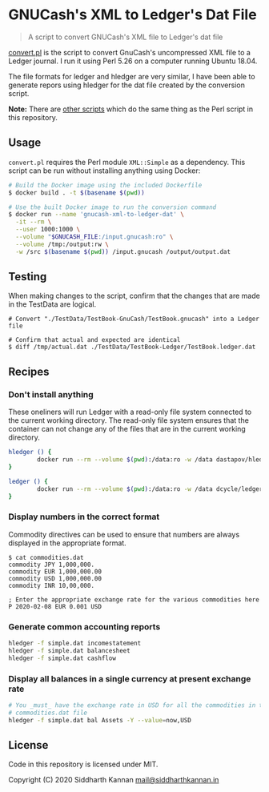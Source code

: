 # GNUCash's XML to Ledger's Dat File

> A script to convert GNUCash's XML file to Ledger's dat file

[convert.pl](./convert.pl) is the script to convert GnuCash's uncompressed XML
file to a Ledger journal. I run it using Perl 5.26 on a computer running Ubuntu
18.04.

The file formats for ledger and hledger are very similar, I have been able to
generate repors using hledger for the dat file created by the conversion script.

**Note:** There are [other scripts][1] which do the same thing as the Perl
script in this repository.

## Usage

`convert.pl` requires the Perl module `XML::Simple` as a dependency. This script can be run without
installing anything using Docker:

``` sh
# Build the Docker image using the included Dockerfile
$ docker build . -t $(basename $(pwd))

# Use the built Docker image to run the conversion command
$ docker run --name 'gnucash-xml-to-ledger-dat' \
  -it --rm \
  --user 1000:1000 \
  --volume "$GNUCASH_FILE:/input.gnucash:ro" \
  --volume /tmp:/output:rw \
  -w /src $(basename $(pwd)) /input.gnucash /output/output.dat
```

## Testing

When making changes to the script, confirm that the changes that are made in the TestData are
logical.

``` shell
# Convert "./TestData/TestBook-GnuCash/TestBook.gnucash" into a Ledger file

# Confirm that actual and expected are identical
$ diff /tmp/actual.dat ./TestData/TestBook-Ledger/TestBook.ledger.dat

```

## Recipes

### Don't install anything

These oneliners will run Ledger with a read-only file system connected to the
current working directory. The read-only file system ensures that the container
can not change any of the files that are in the current working directory.

```sh
hledger () {
        docker run --rm --volume $(pwd):/data:ro -w /data dastapov/hledger hledger $@
}

ledger () {
        docker run --rm --volume $(pwd):/data:ro -w /data dcycle/ledger:1 $@
}
```

### Display numbers in the correct format

Commodity directives can be used to ensure that numbers are always displayed in
the appropriate format.

```ledger
$ cat commodities.dat
commodity JPY 1,000,000.
commodity EUR 1,000,000.00
commodity USD 1,000,000.00
commodity INR 10,00,000.

; Enter the appropriate exchange rate for the various commodities here
P 2020-02-08 EUR 0.001 USD
```

### Generate common accounting reports

```sh
hledger -f simple.dat incomestatement
hledger -f simple.dat balancesheet
hledger -f simple.dat cashflow
```

### Display all balances in a single currency at present exchange rate

```sh
# You _must_ have the exchange rate in USD for all the commodities in the
# commodities.dat file
hledger -f simple.dat bal Assets -Y --value=now,USD
```

## License

Code in this repository is licensed under MIT.

Copyright (C) 2020  Siddharth Kannan <mail@siddharthkannan.in>

[1]: https://gist.github.com/nonducor/ddc97e787810d52d067206a592a35ea7
